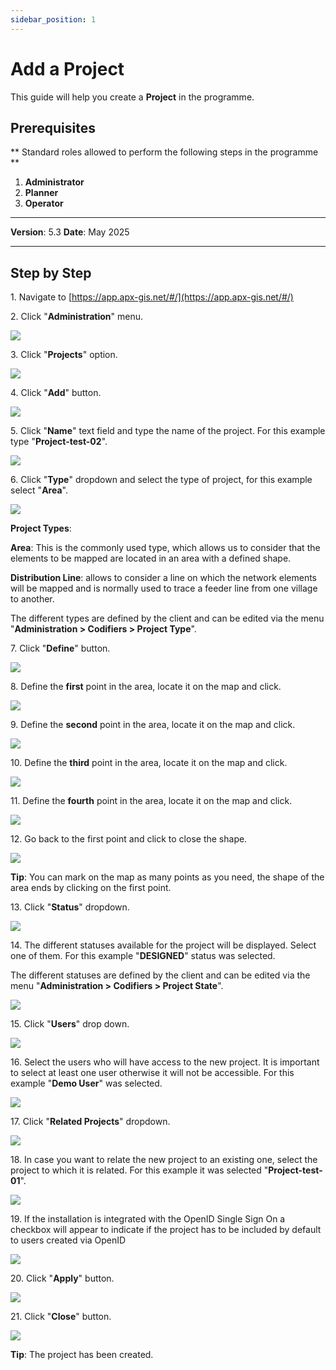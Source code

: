 ```yaml
---
sidebar_position: 1
---
```


# Add a Project

This guide will help you create a **Project** in the programme.

## **Prerequisites**
** Standard roles allowed to perform the following steps in the programme **

1.	**Administrator**
2.  **Planner**
3. **Operator**

------------

**Version**: 5.3
**Date**: May 2025

------------
## **Step by Step**


1\. Navigate to [https://app.apx-gis.net/#/](https://app.apx-gis.net/#/)


2\. Click "**Administration**" menu.

![](/img/MNG-PRO-CRE-01/MNG-PRO-CRE-01-STP-02.png)

3\. Click "**Projects**" option.

![](/img/MNG-PRO-CRE-01/MNG-PRO-CRE-01-STP-03.png)

4\. Click "**Add**" button.

![](/img/MNG-PRO-CRE-01/MNG-PRO-CRE-01-STP-04.png)

5\. Click "**Name**" text field and type the name of the project. For this example type "**Project-test-02**".

![](/img/MNG-PRO-CRE-01/MNG-PRO-CRE-01-STP-05.png)

6\. Click "**Type**" dropdown and select the type of project, for this example select "**Area**".

![](/img/MNG-PRO-CRE-01/MNG-PRO-CRE-01-STP-06.png)

**Project Types**:

**Area**: This is the commonly used type, which allows us to consider that the elements to be mapped are located in an area with a defined shape. 

**Distribution Line**: allows to consider a line on which the network elements will be mapped and is normally used to trace a feeder line from one village to another.

The different types are defined by the client and can be edited via the menu "**Administration > Codifiers > Project Type**".

7\. Click "**Define**" button.

![](/img/MNG-PRO-CRE-01/MNG-PRO-CRE-01-STP-07.png)

8\. Define the **first** point in the area, locate it on the map and click.

![](/img/MNG-PRO-CRE-01/MNG-PRO-CRE-01-STP-08.png)

9\. Define the **second** point in the area, locate it on the map and click.

![](/img/MNG-PRO-CRE-01/MNG-PRO-CRE-01-STP-09.png)

10\. Define the **third** point in the area, locate it on the map and click.

![](/img/MNG-PRO-CRE-01/MNG-PRO-CRE-01-STP-10.png)

11\. Define the **fourth** point in the area, locate it on the map and click.

![](/img/MNG-PRO-CRE-01/MNG-PRO-CRE-01-STP-11.png)

12\. Go back to the first point and click to close the shape.

![](/img/MNG-PRO-CRE-01/MNG-PRO-CRE-01-STP-12.png)

**Tip**: You can mark on the map as many points as you need, the shape of the area ends by clicking on the first point.


13\. Click "**Status**" dropdown.

![](/img/MNG-PRO-CRE-01/MNG-PRO-CRE-01-STP-13.png)

14\. The different statuses available for the project will be displayed. Select one of them. For this example "**DESIGNED**" status was selected.

The different statuses are defined by the client and can be edited via the menu "**Administration &gt; Codifiers &gt; Project State**".

![](/img/MNG-PRO-CRE-01/MNG-PRO-CRE-01-STP-14.png)


15\. Click "**Users**" drop down.

![](/img/MNG-PRO-CRE-01/MNG-PRO-CRE-01-STP-15.png)

16\. Select the users who will have access to the new project. It is important to select at least one user otherwise it will not be accessible. For this example "**Demo User**" was selected.

![](/img/MNG-PRO-CRE-01/MNG-PRO-CRE-01-STP-16.png)

17\. Click "**Related Projects**" dropdown.

![](/img/MNG-PRO-CRE-01/MNG-PRO-CRE-01-STP-17.png)

18\. In case you want to relate the new project to an existing one, select the project to which it is related. For this example it was selected "**Project-test-01**".

![](/img/MNG-PRO-CRE-01/MNG-PRO-CRE-01-STP-18.png)

19\. If the installation is integrated with the OpenID Single Sign On a checkbox will appear to indicate if the project has to be included by default to users created via OpenID

![](/img/MNG-PRO-CRE-01/oidc_project.png)

20\. Click "**Apply**" button.

![](/img/MNG-PRO-CRE-01/MNG-PRO-CRE-01-STP-19.png)

21\. Click "**Close**" button.

![](/img/MNG-PRO-CRE-01/MNG-PRO-CRE-01-STP-20.png)

**Tip**: The project has been created.
